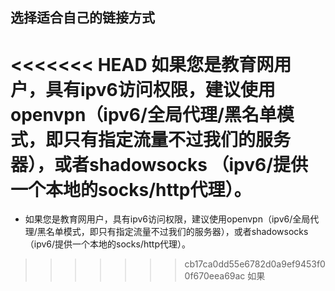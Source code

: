 ## 选择适合自己的链接方式
<<<<<<< HEAD
如果您是教育网用户，具有ipv6访问权限，建议使用openvpn（ipv6/全局代理/黑名单模式，即只有指定流量不过我们的服务器），或者shadowsocks （ipv6/提供一个本地的socks/http代理）。
=======
 *  如果您是教育网用户，具有ipv6访问权限，建议使用openvpn（ipv6/全局代理/黑名单模式，即只有指定流量不过我们的服务器），或者shadowsocks （ipv6/提供一个本地的socks/http代理）。
>>>>>>> cb17ca0dd55e6782d0a9ef9453f00f670eea69ac
如果

